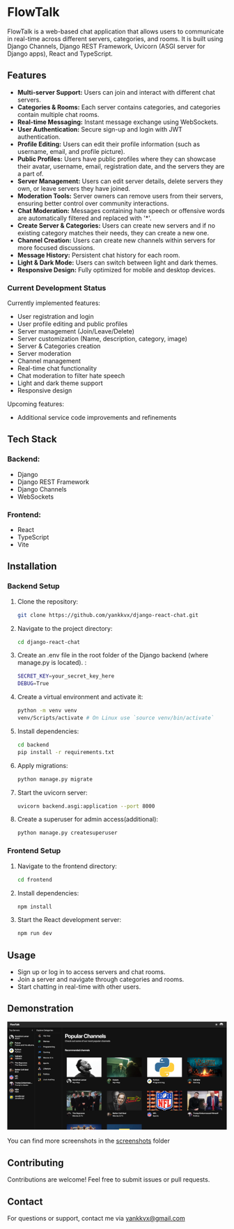 # FlowTalk

FlowTalk is a web-based chat application that allows users to communicate in real-time across different servers, categories, and rooms. It is built using Django Channels, Django REST Framework, Uvicorn (ASGI server for Django apps), React and TypeScript.

## Features

- **Multi-server Support:** Users can join and interact with different chat servers.
- **Categories & Rooms:** Each server contains categories, and categories contain multiple chat rooms.
- **Real-time Messaging:** Instant message exchange using WebSockets.
- **User Authentication:** Secure sign-up and login with JWT authentication.
- **Profile Editing:** Users can edit their profile information (such as username, email, and profile picture).
- **Public Profiles:** Users have public profiles where they can showcase their avatar, username, email, registration date, and the servers they are a part of.
- **Server Management:** Users can edit server details, delete servers they own, or leave servers they have joined.
- **Moderation Tools:** Server owners can remove users from their servers, ensuring better control over community interactions.
- **Chat Moderation:** Messages containing hate speech or offensive words are automatically filtered and replaced with '*'.
- **Create Server & Categories:** Users can create new servers and if no existing category matches their needs, they can create a new one.
- **Channel Creation:** Users can create new channels within servers for more focused discussions.
- **Message History:** Persistent chat history for each room.
- **Light & Dark Mode:** Users can switch between light and dark themes.
- **Responsive Design:** Fully optimized for mobile and desktop devices.

### Current Development Status

Currently implemented features:
- User registration and login
- User profile editing and public profiles
- Server management (Join/Leave/Delete)
- Server customization (Name, description, category, image)
- Server & Categories creation
- Server moderation
- Channel management
- Real-time chat functionality
- Chat moderation to filter hate speech
- Light and dark theme support
- Responsive design

Upcoming features:
- Additional service code improvements and refinements

## Tech Stack

### Backend:
- Django
- Django REST Framework
- Django Channels
- WebSockets

### Frontend:
- React
- TypeScript
- Vite

## Installation

### Backend Setup

1. Clone the repository:
   ```sh
   git clone https://github.com/yankkvx/django-react-chat.git
   ```
2. Navigate to the project directory:
   ```sh
   cd django-react-chat
   ```
3. Create an .env file in the root folder of the Django backend (where manage.py is located). :
   ```sh
   SECRET_KEY=your_secret_key_here
   DEBUG=True
   ```
4. Create a virtual environment and activate it:
   ```sh
   python -m venv venv
   venv/Scripts/activate # On Linux use `source venv/bin/activate`
   ```
5. Install dependencies:
   ```sh
   cd backend
   pip install -r requirements.txt
   ```
6. Apply migrations:
   ```sh
   python manage.py migrate
   ```
7. Start the uvicorn server:
   ```sh
   uvicorn backend.asgi:application --port 8000
   ```
8. Create a superuser for admin access(additional):
   ```sh
   python manage.py createsuperuser 
   ```

### Frontend Setup

1. Navigate to the frontend directory:
   ```sh
   cd frontend
   ```
2. Install dependencies:
   ```sh
   npm install
   ```
3. Start the React development server:
   ```sh
   npm run dev
   ```

## Usage

- Sign up or log in to access servers and chat rooms.
- Join a server and navigate through categories and rooms.
- Start chatting in real-time with other users.

## Demonstration

![HomePage Screenshot](screenshots/HomeScreen_dark.png)

You can find more screenshots in the [screenshots](screenshots) folder

## Contributing

Contributions are welcome! Feel free to submit issues or pull requests.

## Contact

For questions or support, contact me via [yankkvx@gmail.com](mailto:yankkvx@gmail.com)